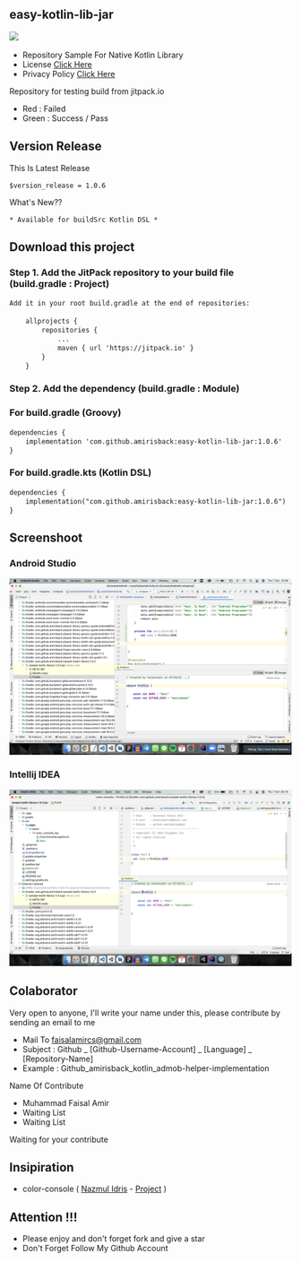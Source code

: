 ## easy-kotlin-lib-jar
[![](https://jitpack.io/v/amirisback/easy-kotlin-lib-jar.svg?style=flat-square)](https://jitpack.io/#amirisback/easy-kotlin-lib-jar)
- Repository Sample For Native Kotlin Library <br>
- License [Click Here](https://raw.githubusercontent.com/amirisback/easy-kotlin-lib-jar/master/LICENSE)
- Privacy Policy [Click Here](https://raw.githubusercontent.com/amirisback/easy-kotlin-lib-jar/master/PRIVACY-POLICY.md)

Repository for testing build from jitpack.io
- Red : Failed
- Green : Success / Pass

## Version Release
This Is Latest Release

    $version_release = 1.0.6

What's New??

    * Available for buildSrc Kotlin DSL *

## Download this project

### Step 1. Add the JitPack repository to your build file (build.gradle : Project)

    Add it in your root build.gradle at the end of repositories:

    	allprojects {
    		repositories {
    			...
    			maven { url 'https://jitpack.io' }
    		}
    	}

### Step 2. Add the dependency (build.gradle : Module)

### For build.gradle (Groovy)
    dependencies {
        implementation 'com.github.amirisback:easy-kotlin-lib-jar:1.0.6'
    }

### For build.gradle.kts (Kotlin DSL)
    dependencies {
        implementation("com.github.amirisback:easy-kotlin-lib-jar:1.0.6")
    }


## Screenshoot
### Android Studio

![ScreentShoot](docs/image/ss_android.png?raw=true)

### Intellij IDEA

![ScreentShoot](docs/image/ss_intellij.png?raw=true)


## Colaborator
Very open to anyone, I'll write your name under this, please contribute by sending an email to me

- Mail To faisalamircs@gmail.com
- Subject : Github _ [Github-Username-Account] _ [Language] _ [Repository-Name]
- Example : Github_amirisback_kotlin_admob-helper-implementation

Name Of Contribute
- Muhammad Faisal Amir
- Waiting List
- Waiting List

Waiting for your contribute

## Insipiration
- color-console ( [Nazmul Idris](https://github.com/nazmulidris) - [Project](https://github.com/nazmulidris/color-console) )

## Attention !!!
- Please enjoy and don't forget fork and give a star
- Don't Forget Follow My Github Account
